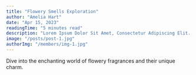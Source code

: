 ```yaml
---
title: "Flowery Smells Exploration"
author: "Amelia Hart"
date: "Apr 15, 2023"
readingTime: "5 minutes read"
description: "Lorem Ipsum Dolor Sit Amet, Consectetur Adipiscing Elit. Praesent A Nisi Nec Lectus Interdum Porttitor."
image: "/posts/post-1.jpg"
authorImg: "/members/img-1.jpg"
---
```


Dive into the enchanting world of flowery fragrances and their unique charm.